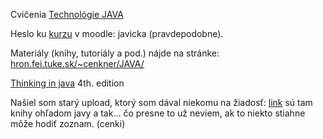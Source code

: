 <p>Cvičenia <a href="http://hornad.fei.tuke.sk/~poruban/java/01/index.html">Technológie JAVA</a></p><p>Heslo ku <a href="https://moodle.fei.tuke.sk/course/view.php?id=14">kurzu</a> v moodle: javicka (pravdepodobne).</p><p>Materiály (knihy, tutoriály a pod.) nájde na stránke: <a href="http://hron.fei.tuke.sk/~cenkner/JAVA/">hron.fei.tuke.sk/~cenkner/JAVA/</a></p><p><a href="http://hron.fei.tuke.sk/~cenkner/JAVA/Bruce%20Eckel%20-%20Thinking%20In%20Java%204th%20Edition.pdf">Thinking in java</a> 4th. edition</p><p>Našiel som starý upload, ktorý som dával niekomu na žiadosť: <a href="http://www.ulozto.sk/5123830/java-7z">link</a> sú tam knihy ohľadom javy a tak&hellip; čo presne to už neviem, ak to niekto stiahne môže hodiť zoznam. (cenki)</p><br />